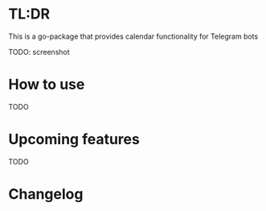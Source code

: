 # TL:DR
This is a go-package that provides calendar functionality for Telegram bots

TODO: screenshot

# How to use

TODO

# Upcoming features

TODO

# Changelog
